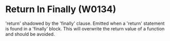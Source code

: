 # Return In Finally (W0134)

'return' shadowed by the 'finally' clause. Emitted when a 'return'
statement is found in a 'finally' block. This will overwrite the return
value of a function and should be avoided.
